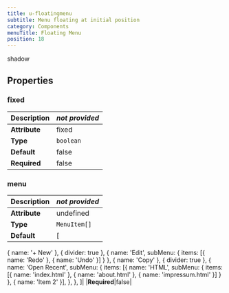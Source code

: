 ```yaml
---
title: u-floatingmenu
subtitle: Menu floating at initial position
category: Components
menuTitle: Floating Menu
position: 18
---
```


<badge> shadow </badge>








## Properties

### fixed
|**Description**|*not provided*|
|---|---|
|**Attribute**|fixed|
|**Type**|`boolean`|
|**Default**|false|
|**Required**|false|


### menu
|**Description**|*not provided*|
|---|---|
|**Attribute**|undefined|
|**Type**|`MenuItem[]`|
|**Default**|[
{ name: '+ New' },
{ divider: true },
{ name: 'Edit', subMenu: { items: [{ name: 'Redo' }, { name: 'Undo' }] } },
{ name: 'Copy' },
{ divider: true },
{
name: 'Open Recent',
subMenu: {
items: [{ name: 'HTML', subMenu: { items: [{ name: 'index.html' }, { name: 'about.html' }, { name: 'impressum.html' }] } }, { name: 'Item 2' }],
},
},
]|
|**Required**|false|















